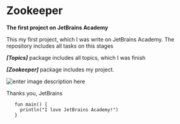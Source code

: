 
# Zookeeper
**The first project on JetBrains Academy**

This my first project, which I was write on JetBrains Academy.
The repository includes all tasks on this stages

***[Topics]*** package includes all topics, which I was finish

***[Zookeeper]*** package includes my project.


![enter image description here](https://pbs.twimg.com/profile_images/1276465732923129856/A_SdJ_cW_400x400.jpg)



Thanks you, JetBrains

       fun main() {
         println("I love JetBrains Academy!")
       }
       
